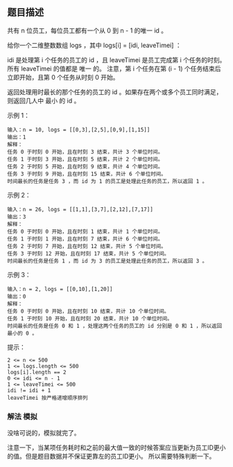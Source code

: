 ## 题目描述
共有 n 位员工，每位员工都有一个从 0 到 n - 1 的唯一 id 。

给你一个二维整数数组 logs ，其中 logs[i] = [idi, leaveTimei] ：

idi 是处理第 i 个任务的员工的 id ，且
leaveTimei 是员工完成第 i 个任务的时刻。所有 leaveTimei 的值都是 唯一 的。
注意，第 i 个任务在第 (i - 1) 个任务结束后立即开始，且第 0 个任务从时刻 0 开始。

返回处理用时最长的那个任务的员工的 id 。如果存在两个或多个员工同时满足，则返回几人中 最小 的 id 。

示例 1：
```
输入：n = 10, logs = [[0,3],[2,5],[0,9],[1,15]]
输出：1
解释：
任务 0 于时刻 0 开始，且在时刻 3 结束，共计 3 个单位时间。
任务 1 于时刻 3 开始，且在时刻 5 结束，共计 2 个单位时间。
任务 2 于时刻 5 开始，且在时刻 9 结束，共计 4 个单位时间。
任务 3 于时刻 9 开始，且在时刻 15 结束，共计 6 个单位时间。
时间最长的任务是任务 3 ，而 id 为 1 的员工是处理此任务的员工，所以返回 1 。
```

示例 2：
```
输入：n = 26, logs = [[1,1],[3,7],[2,12],[7,17]]
输出：3
解释：
任务 0 于时刻 0 开始，且在时刻 1 结束，共计 1 个单位时间。
任务 1 于时刻 1 开始，且在时刻 7 结束，共计 6 个单位时间。
任务 2 于时刻 7 开始，且在时刻 12 结束，共计 5 个单位时间。
任务 3 于时刻 12 开始，且在时刻 17 结束，共计 5 个单位时间。
时间最长的任务是任务 1 ，而 id 为 3 的员工是处理此任务的员工，所以返回 3 。
```

示例 3：
```
输入：n = 2, logs = [[0,10],[1,20]]
输出：0
解释：
任务 0 于时刻 0 开始，且在时刻 10 结束，共计 10 个单位时间。
任务 1 于时刻 10 开始，且在时刻 20 结束，共计 10 个单位时间。
时间最长的任务是任务 0 和 1 ，处理这两个任务的员工的 id 分别是 0 和 1 ，所以返回最小的 0 。
```

提示：
```
2 <= n <= 500
1 <= logs.length <= 500
logs[i].length == 2
0 <= idi <= n - 1
1 <= leaveTimei <= 500
idi != idi + 1
leaveTimei 按严格递增顺序排列
```

### 解法 模拟
没啥可说的，模拟就完了。

注意一下，当某项任务耗时和之前的最大值一致的时候答案应当更新为员工ID更小的值。但是题目数据并不保证更靠左的员工ID更小。
所以需要特殊判断一下。